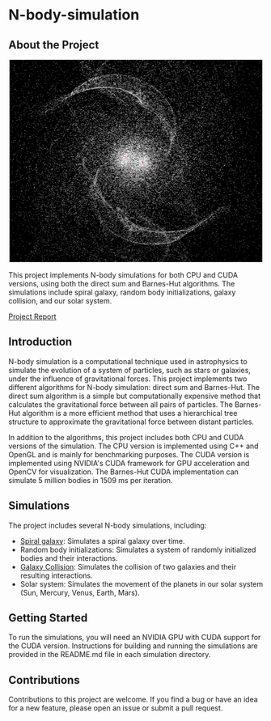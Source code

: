 # N-body-simulation

## About the Project

<p align="center"> 
    <a href="https://youtu.be/Krb5nEYRVaM"><img src="images/galaxy_collision.png"  width="500" height="400"></a>
</p>

This project implements N-body simulations for both CPU and CUDA versions, using both the direct sum and Barnes-Hut algorithms. The simulations include spiral galaxy, random body initializations, galaxy collision, and our solar system.

[Project Report](https://hsin-hung.github.io/N-body-simulation/report.pdf)

## Introduction

N-body simulation is a computational technique used in astrophysics to simulate the evolution of a system of particles, such as stars or galaxies, under the influence of gravitational forces. This project implements two different algorithms for N-body simulation: direct sum and Barnes-Hut. The direct sum algorithm is a simple but computationally expensive method that calculates the gravitational force between all pairs of particles. The Barnes-Hut algorithm is a more efficient method that uses a hierarchical tree structure to approximate the gravitational force between distant particles.

In addition to the algorithms, this project includes both CPU and CUDA versions of the simulation. The CPU version is implemented using C++ and OpenGL and is mainly for benchmarking purposes. The CUDA version is implemented using NVIDIA's CUDA framework for GPU acceleration and OpenCV for visualization. The Barnes-Hut CUDA implementation can simulate 5 million bodies in 1509 ms per iteration.

## Simulations

The project includes several N-body simulations, including:

* [Spiral galaxy](https://youtu.be/Sap3lGzhlzE): Simulates a spiral galaxy over time.
* Random body initializations: Simulates a system of randomly initialized bodies and their interactions.
* [Galaxy Collision](https://youtu.be/Krb5nEYRVaM): Simulates the collision of two galaxies and their resulting interactions.
* Solar system: Simulates the movement of the planets in our solar system (Sun, Mercury, Venus, Earth, Mars).

## Getting Started

To run the simulations, you will need an NVIDIA GPU with CUDA support for the CUDA version. Instructions for building and running the simulations are provided in the README.md file in each simulation directory.

## Contributions

Contributions to this project are welcome. If you find a bug or have an idea for a new feature, please open an issue or submit a pull request.


